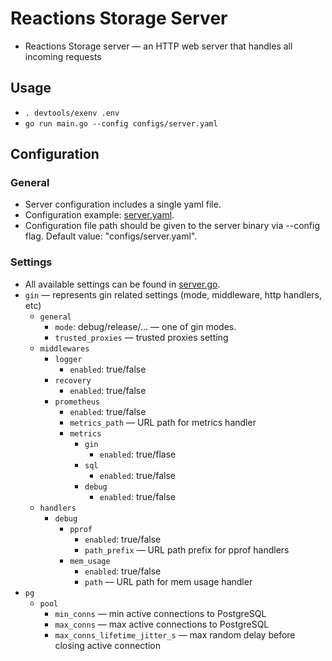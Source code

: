 # Reactions Storage Server

* Reactions Storage server — an HTTP web server that handles all incoming requests

## Usage

* `. devtools/exenv .env`
* `go run main.go --config configs/server.yaml`

## Configuration

### General

* Server configuration includes a single yaml file.
* Configuration example: [server.yaml](../../../configs/server.yaml).
* Configuration file path should be given to the server binary via --config flag. Default value: "configs/server.yaml".

### Settings

* All available settings can be found in [server.go](../../../src/configs/server.go).
* `gin` — represents gin related settings (mode, middleware, http handlers, etc)
  * `general`
    * `mode`: debug/release/... — one of gin modes.
    * `trusted_proxies` — trusted proxies setting
  * `middlewares`
    * `logger`
      * `enabled`: true/false
    * `recovery`
      * `enabled`: true/false
    * `prometheus`
      * `enabled`: true/false
      * `metrics_path` — URL path for metrics handler
      * `metrics`
        * `gin`
          * `enabled`: true/flase
        * `sql`
          * `enabled`: true/false
        * `debug`
          * `enabled`: true/false
  * `handlers`
    * `debug`
      * `pprof`
        * `enabled`: true/false
        * `path_prefix` — URL path prefix for pprof handlers
      * `mem_usage`
        * `enabled`: true/false
        * `path` — URL path for mem usage handler
* `pg`
  * `pool`
    * `min_conns` — min active connections to PostgreSQL
    * `max_conns` — max active connections to PostgreSQL
    * `max_conns_lifetime_jitter_s` — max random delay before closing active connection
